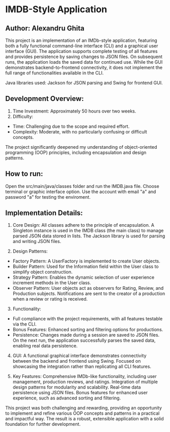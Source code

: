 # IMDB-Style Application
## Author: Alexandru Ghita

This project is an implementation of an IMDb-style application, featuring both a fully functional command-line interface (CLI) and a graphical user interface (GUI).
The application supports complete testing of all features and provides persistence by saving changes to JSON files.
On subsequent runs, the application loads the saved data for continued use.
While the GUI demonstrates backend-to-frontend connectivity, it does not implement the full range of functionalities available in the CLI.

Java libraries used: Jackson for JSON parsing and Swing for frontend GUI.

## Development Overview:
1) Time Investment: Approximately 50 hours over two weeks.
2) Difficulty:
* Time: Challenging due to the scope and required effort.
* Complexity: Moderate, with no particularly confusing or difficult concepts.

The project significantly deepened my understanding of object-oriented programming (OOP) principles, including encapsulation and design patterns.

## How to run:
Open the src/main/java/classes folder and run the IMDB.java file.
Choose terminal or graphic interface option.
Use the account with email "a" and password "a" for testing the enviroment.

## Implementation Details:
1) Core Design:
All classes adhere to the principle of encapsulation.
A Singleton instance is used in the IMDB class (the main class) to manage parsed JSON data stored in lists.
The Jackson library is used for parsing and writing JSON files.

2) Design Patterns:
* Factory Pattern: A UserFactory is implemented to create User objects.
* Builder Pattern: Used for the Information field within the User class to simplify object construction.
* Strategy Pattern: Enables the dynamic selection of user experience increment methods in the User class.
* Observer Pattern:
User objects act as observers for Rating, Review, and Production subjects.
Notifications are sent to the creator of a production when a review or rating is received.

3) Functionality:
* Full compliance with the project requirements, with all features testable via the CLI.
* Bonus Features: Enhanced sorting and filtering options for productions.
* Persistence:
Changes made during a session are saved to JSON files.
On the next run, the application successfully parses the saved data, enabling real data persistence.

4) GUI:
A functional graphical interface demonstrates connectivity between the backend and frontend using Swing.
Focused on showcasing the integration rather than replicating all CLI features.

5) Key Features:
Comprehensive IMDb-like functionality, including user management, production reviews, and ratings.
Integration of multiple design patterns for modularity and scalability.
Real-time data persistence using JSON files.
Bonus features for enhanced user experience, such as advanced sorting and filtering.

This project was both challenging and rewarding, providing an opportunity to implement and refine various OOP concepts and patterns
in a practical and impactful way. The result is a robust, extensible application with a solid foundation for further development.

